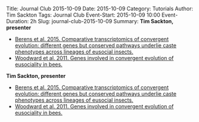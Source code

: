 Title: Journal Club 2015-10-09
Date: 2015-10-09
Category: Tutorials
Author: Tim Sackton
Tags: Journal Club
Event-Start: 2015-10-09 10:00
Event-Duration: 2h
Slug: journal-club-2015-10-09
Summary: <strong>Tim Sackton, presenter</strong><ul><li><a href="/images/Berens-MBE-2015.pdf">Berens et al. 2015. Comparative transcriptomics of convergent evolution: different genes but conserved pathways underlie caste phenotypes across lineages of eusocial insects.</a></li><li><a href="/images/Woodward-PNAS-2011.pdf">Woodward et al. 2011. Genes involved in convergent evolution of eusociality in bees.</a></li></ul>

<strong>Tim Sackton, presenter</strong><ul><li><a href="/images/Berens-MBE-2015.pdf">Berens et al. 2015. Comparative transcriptomics of convergent evolution: different genes but conserved pathways underlie caste phenotypes across lineages of eusocial insects.</a></li><li><a href="/images/Woodward-PNAS-2011.pdf">Woodward et al. 2011. Genes involved in convergent evolution of eusociality in bees.</a></li></ul>